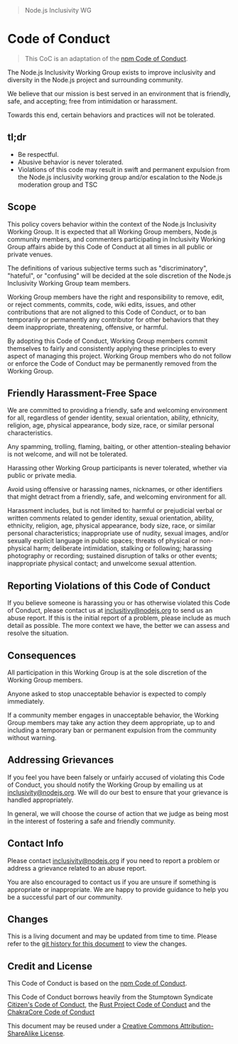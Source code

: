 > Node.js Inclusivity WG

# Code of Conduct
> This CoC is an adaptation of the [npm Code of Conduct].

The Node.js Inclusivity Working Group exists to improve inclusivity
and diversity in the Node.js project and surrounding community.

We believe that our mission is best served in an environment that is
friendly, safe, and accepting; free from intimidation or harassment.

Towards this end, certain behaviors and practices will not be
tolerated.

## tl;dr

* Be respectful.
* Abusive behavior is never tolerated.
* Violations of this code may result in swift and permanent expulsion
  from the Node.js inclusivity working group and/or escalation to the
  Node.js moderation group and TSC

## Scope

This policy covers behavior within the context of the Node.js
Inclusivity Working Group. It is expected that all Working Group members,
Node.js community members, and commenters participating in Inclusivity
Working Group affairs abide by this Code of Conduct at all times in all
public or private venues.

The definitions of various subjective terms such as "discriminatory",
"hateful", or "confusing" will be decided at the sole discretion of
the Node.js Inclusivity Working Group team members.

Working Group members have the right and responsibility to remove, edit,
or reject comments, commits, code, wiki edits, issues, and other
contributions that are not aligned to this Code of Conduct, or to ban
temporarily or permanently any contributor for other behaviors that they
deem inappropriate, threatening, offensive, or harmful.

By adopting this Code of Conduct, Working Group members commit themselves
to fairly and consistently applying these principles to every aspect of
managing this project. Working Group members who do not follow or enforce
the Code of Conduct may be permanently removed from the Working Group.

## Friendly Harassment-Free Space

We are committed to providing a friendly, safe and welcoming
environment for all, regardless of gender identity, sexual
orientation, ability, ethnicity, religion, age, physical
appearance, body size, race, or similar personal characteristics.

Any spamming, trolling, flaming, baiting, or other attention-stealing
behavior is not welcome, and will not be tolerated.

Harassing other Working Group participants is never tolerated, whether
via public or private media.

Avoid using offensive or harassing names, nicknames, or other
identifiers that might detract from a friendly, safe, and welcoming
environment for all.

Harassment includes, but is not limited to: harmful or prejudicial
verbal or written comments related to gender identity, sexual
orientation, ability, ethnicity, religion, age, physical
appearance, body size, race, or similar personal characteristics;
inappropriate use of nudity, sexual images, and/or sexually explicit
language in public spaces; threats of physical or non-physical harm;
deliberate intimidation, stalking or following; harassing photography
or recording; sustained disruption of talks or other events;
inappropriate physical contact; and unwelcome sexual attention.

## Reporting Violations of this Code of Conduct

If you believe someone is harassing you or has otherwise violated this
Code of Conduct, please contact us at inclusitivy@nodejs.org to send
us an abuse report.  If this is the initial report of a problem, please
include as much detail as possible. The more context we have, the better
we can assess and resolve the situation.

## Consequences

All participation in this Working Group is at the sole discretion of
the Working Group members.

Anyone asked to stop unacceptable behavior is expected to comply
immediately.

If a community member engages in unacceptable behavior, the Working
Group members may take any action they deem appropriate, up to and
including a temporary ban or permanent expulsion from the community
without warning.

## Addressing Grievances

If you feel you have been falsely or unfairly accused of violating
this Code of Conduct, you should notify the Working Group by emailing
us at inclusivity@nodejs.org.  We will do our best to ensure that
your grievance is handled appropriately.

In general, we will choose the course of action that we judge as being
most in the interest of fostering a safe and friendly community.

## Contact Info

Please contact inclusivity@nodejs.org if you need to report a problem or
address a grievance related to an abuse report.

You are also encouraged to contact us if you are unsure if something
is appropriate or inappropriate.  We are happy to provide guidance
to help you be a successful part of our community.

## Changes

This is a living document and may be updated from time to time.
Please refer to the [git history for this
document](https://github.com/node/inclusivity/commits/master/CODE_OF_CONDUCT.md)
to view the changes.

## Credit and License

This Code of Conduct is based on the [npm Code of Conduct].

This Code of Conduct borrows heavily from the Stumptown Syndicate
[Citizen's Code of Conduct](http://citizencodeofconduct.org/), the
[Rust Project Code of Conduct](https://www.rust-lang.org/conduct.html)
and the [ChakraCore Code of Conduct](https://github.com/Microsoft/ChakraCore/blob/master/CODE_OF_CONDUCT.md)

This document may be reused under a 
[Creative Commons Attribution-ShareAlike License](https://creativecommons.org/licenses/by-sa/4.0/).

[npm Code of Conduct]: https://www.npmjs.com/policies/conduct
